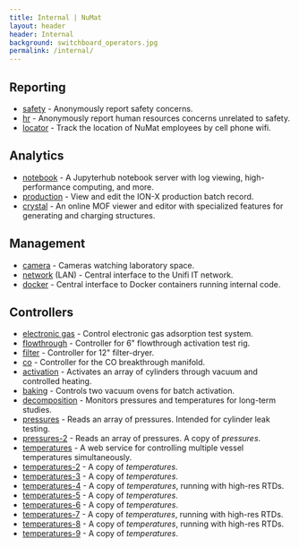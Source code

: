 ```yaml
---
title: Internal | NuMat
layout: header
header: Internal
background: switchboard_operators.jpg
permalink: /internal/
---
```


## Reporting

 * [safety](/safety) - Anonymously report safety concerns.
 * [hr](/hr) - Anonymously report human resources concerns unrelated to safety.
 * [locator](/locator) - Track the location of NuMat employees by cell phone wifi.

## Analytics

 * [notebook](/notebook) - A Jupyterhub notebook server with log viewing, high-performance computing, and more.
 * [production](/production) - View and edit the ION-X production batch record.
 * [crystal](/crystal) - An online MOF viewer and editor with specialized features for generating and charging structures.

## Management

 * [camera](/camera) - Cameras watching laboratory space.
 * [network](/network) (LAN) - Central interface to the Unifi IT network.
 * [docker](/docker) - Central interface to Docker containers running internal code.

## Controllers

 * [electronic gas](/electronic-gas) - Control electronic gas adsorption test system.
 * [flowthrough](/flowthrough) - Controller for 6" flowthrough activation test rig.
 * [filter](/filter) - Controller for 12" filter-dryer.
 * [co](/co) - Controller for the CO breakthrough manifold.
 * [activation](/activation) - Activates an array of cylinders through vacuum and controlled heating.
 * [baking](/baking) - Controls two vacuum ovens for batch activation.
 * [decomposition](/decomposition) - Monitors pressures and temperatures for long-term studies.
 * [pressures](/pressures) - Reads an array of pressures. Intended for cylinder leak testing.
 * [pressures-2](/pressures-2) - Reads an array of pressures. A copy of *pressures*.
 * [temperatures](/temperatures) - A web service for controlling multiple vessel temperatures simultaneously.
 * [temperatures-2](/temperatures-2) - A copy of *temperatures*.
 * [temperatures-3](/temperatures-3) - A copy of *temperatures*.
 * [temperatures-4](/temperatures-4) - A copy of *temperatures*, running with high-res RTDs.
 * [temperatures-5](/temperatures-5) - A copy of *temperatures*.
 * [temperatures-6](/temperatures-6) - A copy of *temperatures*.
 * [temperatures-7](/temperatures-7) - A copy of *temperatures*, running with high-res RTDs.
 * [temperatures-8](/temperatures-8) - A copy of *temperatures*, running with high-res RTDs.
 * [temperatures-9](/temperatures-9) - A copy of *temperatures*.

